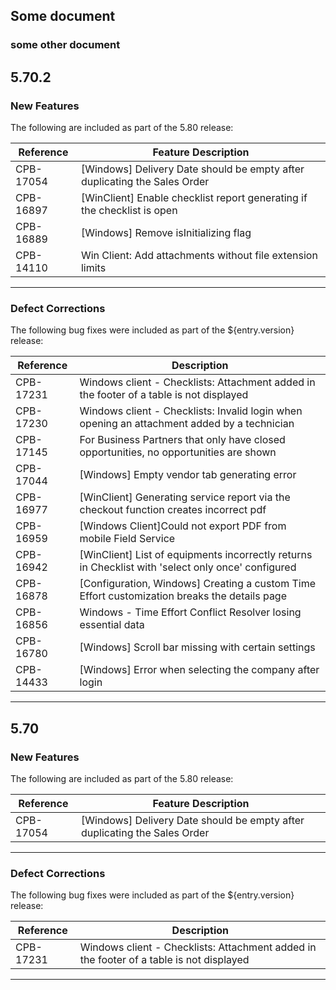 ## Some document

### some other document



<!-- start changelog 5.70.2 -->
## 5.70.2

### New Features

The following are included as part of the 5.80 release:

| Reference | Feature Description |
|-----------|---------------------|
| CPB-17054 | [Windows] Delivery Date should be empty after duplicating the Sales Order |
| CPB-16897 | [WinClient] Enable checklist report generating if the checklist is open |
| CPB-16889 | [Windows] Remove isInitializing flag |
| CPB-14110 | Win Client: Add attachments without file extension limits |

---

### Defect Corrections

The following bug fixes were included as part of the ${entry.version} release:

| Reference | Description |
|-----------|-------------|
| CPB-17231 | Windows client - Checklists: Attachment added in the footer of a table is not displayed |
| CPB-17230 | Windows client - Checklists: Invalid login when opening an attachment added by a technician |
| CPB-17145 | For Business Partners that only have closed opportunities, no opportunities are shown |
| CPB-17044 | [Windows] Empty vendor tab generating error |
| CPB-16977 | [WinClient] Generating service report via the checkout function creates incorrect pdf |
| CPB-16959 | [Windows Client]Could not export PDF from mobile Field Service |
| CPB-16942 | [WinClient] List of equipments incorrectly returns in Checklist with 'select only once' configured |
| CPB-16878 | [Configuration, Windows] Creating a custom Time Effort customization breaks the details page |
| CPB-16856 | Windows - Time Effort Conflict Resolver losing essential data |
| CPB-16780 | [Windows] Scroll bar missing with certain settings |
| CPB-14433 | [Windows] Error when selecting the company after login |

---

<!-- end changelog 5.70.2 -->

<!-- start changelog 5.70 -->
## 5.70

### New Features

The following are included as part of the 5.80 release:

| Reference | Feature Description |
|-----------|---------------------|
| CPB-17054 | [Windows] Delivery Date should be empty after duplicating the Sales Order |

---

### Defect Corrections

The following bug fixes were included as part of the ${entry.version} release:

| Reference | Description |
|-----------|-------------|
| CPB-17231 | Windows client - Checklists: Attachment added in the footer of a table is not displayed |
---
<!-- end changelog 5.70 -->
